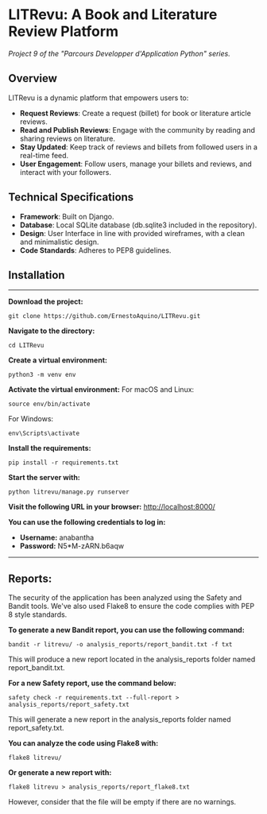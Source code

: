 # LITRevu: A Book and Literature Review Platform
_Project 9 of the "Parcours Developper d'Application Python" series._

## Overview
LITRevu is a dynamic platform that empowers users to:
- **Request Reviews**: Create a request (billet) for book or literature article reviews.
- **Read and Publish Reviews**: Engage with the community by reading and sharing reviews on literature.
- **Stay Updated**: Keep track of reviews and billets from followed users in a real-time feed.
- **User Engagement**: Follow users, manage your billets and reviews, and interact with your followers.


## Technical Specifications
- **Framework**: Built on Django.
- **Database**: Local SQLite database (db.sqlite3 included in the repository).
- **Design**: User Interface in line with provided wireframes, with a clean and minimalistic design.
- **Code Standards**: Adheres to PEP8 guidelines.

## Installation

---

**Download the project:**
```
git clone https://github.com/ErnestoAquino/LITRevu.git
```

**Navigate to the directory:**
```
cd LITRevu
```

**Create a virtual environment:**
```
python3 -m venv env
```

**Activate the virtual environment:**
For macOS and Linux:
```
source env/bin/activate
```
For Windows:
```
env\Scripts\activate
```

**Install the requirements:**
```
pip install -r requirements.txt
```

**Start the server with:**
```
python litrevu/manage.py runserver
```

**Visit the following URL in your browser:**
[http://localhost:8000/](http://localhost:8000/)

**You can use the following credentials to log in:**
- **Username:** anabantha
- **Password:** N5*M-zARN.b6aqw

---

## Reports:

The security of the application has been analyzed using the Safety and Bandit tools. We've also used Flake8 to ensure the code complies with PEP 8 style standards.

**To generate a new Bandit report, you can use the following command:**
```
bandit -r litrevu/ -o analysis_reports/report_bandit.txt -f txt
```
This will produce a new report located in the analysis_reports folder named report_bandit.txt.

**For a new Safety report, use the command below:**
```
safety check -r requirements.txt --full-report > analysis_reports/report_safety.txt
```
This will generate a new report in the analysis_reports folder named report_safety.txt.

**You can analyze the code using Flake8 with:**
```
flake8 litrevu/
```

**Or generate a new report with:**
```
flake8 litrevu > analysis_reports/report_flake8.txt
```
However, consider that the file will be empty if there are no warnings.

